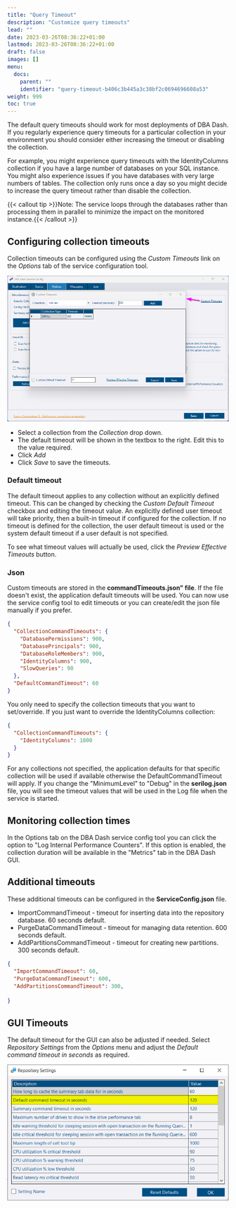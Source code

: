 ```yaml
---
title: "Query Timeout"
description: "Customize query timeouts"
lead: ""
date: 2023-03-26T08:36:22+01:00
lastmod: 2023-03-26T08:36:22+01:00
draft: false
images: []
menu:
  docs:
    parent: ""
    identifier: "query-timeout-b406c3b445a3c38bf2c0694696608a53"
weight: 999
toc: true
---
```

The default query timeouts should work for most deployments of DBA Dash. If you regularly experience query timeouts for a particular collection in your environment you should consider either increasing the timeout or disabling the collection.

For example, you might experience query timeouts with the IdentityColumns collection if you have a large number of databases on your SQL instance.  You might also experience issues if you have databases with very large numbers of tables.  The collection only runs once a day so you might decide to increase the query timeout rather than disable the collection.

{{< callout tip >}}Note: The service loops through the databases rather than processing them in parallel to minimize the impact on the monitored instance.{{< /callout >}}

## Configuring collection timeouts

Collection timeouts can be configured using the *Custom Timeouts* link on the *Options* tab of the service configuration tool.

![Custom Timeout](custom-timeout.png)

* Select a collection from the *Collection* drop down.
* The default timeout will be shown in the textbox to the right.  Edit this to the value required.
* Click *Add*
* Click *Save* to save the timeouts.

### Default timeout

The default timeout applies to any collection without an explicitly defined timeout.  This can be changed by checking the *Custom Default Timeout* checkbox and editing the timeout value.  An explicitly defined user timeout will take priority, then a built-in timeout if configured for the collection.  If no timeout is defined for the collection, the user default timeout is used or the system default timeout if a user default is not specified.

To see what timeout values will actually be used, click the *Preview Effective Timeouts* button.

### Json

Custom timeouts are stored in the **commandTimeouts.json" file**.  If the file doesn't exist, the application default timeouts will be used.  You can now use the service config tool to edit timeouts or you can create/edit the json file manually if you prefer.

```json
{
  "CollectionCommandTimeouts": {
    "DatabasePermissions": 900,
    "DatabasePrincipals": 900,
    "DatabaseRoleMembers": 900,
    "IdentityColumns": 900,
    "SlowQueries": 90
  },
  "DefaultCommandTimeout": 60
}
```

You only need to specify the collection timeouts that you want to set/override.  If you just want to override the IdentityColumns collection:

```json
{
  "CollectionCommandTimeouts": {
    "IdentityColumns": 1800
  }
}
```
For any collections not specified, the application defaults for that specific collection will be used if available otherwise the DefaultCommandTimeout will apply.  If you change the "MinimumLevel" to "Debug" in  the **serilog.json** file, you will see the timeout values that will be used in the Log file when the service is started.

## Monitoring collection times

In the Options tab on the DBA Dash service config tool you can click the option to "Log Internal Performance Counters".  If this option is enabled, the collection duration will be available in the "Metrics" tab in the DBA Dash GUI.

## Additional timeouts

These additional timeouts can be configured in the **ServiceConfig.json** file.

* ImportCommandTimeout - timeout for inserting data into the repository database.  60 seconds default.
* PurgeDataCommandTimeout - timeout for managing data retention.  600 seconds default.
* AddPartitionsCommandTimeout - timeout for creating new partitions. 300 seconds default.

```json
{
  "ImportCommandTimeout": 60,
  "PurgeDataCommandTimeout": 600,
  "AddPartitionsCommandTimeout": 300,

}
```

## GUI Timeouts

The default timeout for the GUI can also be adjusted if needed. Select *Repository Settings* from the *Options* menu and adjust the *Default command timeout in seconds* as required.

![GUI default timeout](gui-default-timeout.png)
